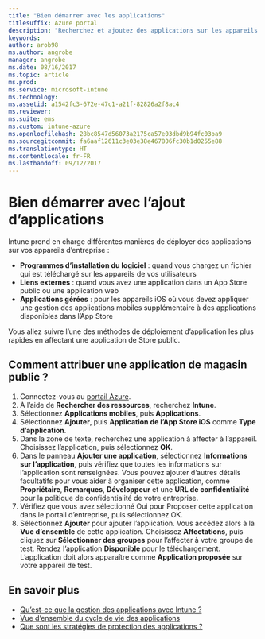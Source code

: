 ```yaml
---
title: "Bien démarrer avec les applications"
titlesuffix: Azure portal
description: "Recherchez et ajoutez des applications sur les appareils pour permettre à vos employés d’effectuer leur travail."
keywords: 
author: arob98
ms.author: angrobe
manager: angrobe
ms.date: 08/16/2017
ms.topic: article
ms.prod: 
ms.service: microsoft-intune
ms.technology: 
ms.assetid: a1542fc3-672e-47c1-a21f-82826a2f8ac4
ms.reviewer: 
ms.suite: ems
ms.custom: intune-azure
ms.openlocfilehash: 28bc8547d56073a2175ca57e03dbd9b94fc03ba9
ms.sourcegitcommit: fa6aaf12611c3e03e38e467806fc30b1d0255e88
ms.translationtype: HT
ms.contentlocale: fr-FR
ms.lasthandoff: 09/12/2017
---
```

# <a name="get-started-with-adding-apps"></a>Bien démarrer avec l’ajout d’applications

Intune prend en charge différentes manières de déployer des applications sur vos appareils d’entreprise :

* **Programmes d’installation du logiciel** : quand vous chargez un fichier qui est téléchargé sur les appareils de vos utilisateurs
* __Liens externes__ : quand vous avez une application dans un App Store public ou une application web
* **Applications gérées** : pour les appareils iOS où vous devez appliquer une gestion des applications mobiles supplémentaire à des applications disponibles dans l’App Store

Vous allez suivre l’une des méthodes de déploiement d’application les plus rapides en affectant une application de Store public.

## <a name="how-do-i-assign-a-public-store-app"></a>Comment attribuer une application de magasin public ?

1. Connectez-vous au [portail Azure](https://portal.azure.com).
2. À l’aide de **Rechercher des ressources**, recherchez **Intune**.
3. Sélectionnez **Applications mobiles**, puis **Applications**.
4. Sélectionnez **Ajouter**, puis **Application de l’App Store iOS** comme **Type d’application**.
5. Dans la zone de texte, recherchez une application à affecter à l’appareil. Choisissez l’application, puis sélectionnez **OK**.
6. Dans le panneau **Ajouter une application**, sélectionnez **Informations sur l’application**, puis vérifiez que toutes les informations sur l’application sont renseignées. Vous pouvez ajouter d’autres détails facultatifs pour vous aider à organiser cette application, comme **Propriétaire**, **Remarques**, **Développeur** et une **URL de confidentialité** pour la politique de confidentialité de votre entreprise.
7. Vérifiez que vous avez sélectionné Oui pour Proposer cette application dans le portail d’entreprise, puis sélectionnez OK.
8. Sélectionnez **Ajouter** pour ajouter l’application. Vous accédez alors à la **Vue d’ensemble** de cette application. Choisissez **Affectations**, puis cliquez sur **Sélectionner des groupes** pour l’affecter à votre groupe de test. Rendez l’application **Disponible** pour le téléchargement. L’application doit alors apparaître comme **Application proposée** sur votre appareil de test.

## <a name="learn-more"></a>En savoir plus

* [Qu’est-ce que la gestion des applications avec Intune ?](app-management.md)
* [Vue d’ensemble du cycle de vie des applications](app-lifecycle.md)
* [Que sont les stratégies de protection des applications ?](app-protection-policy.md)
